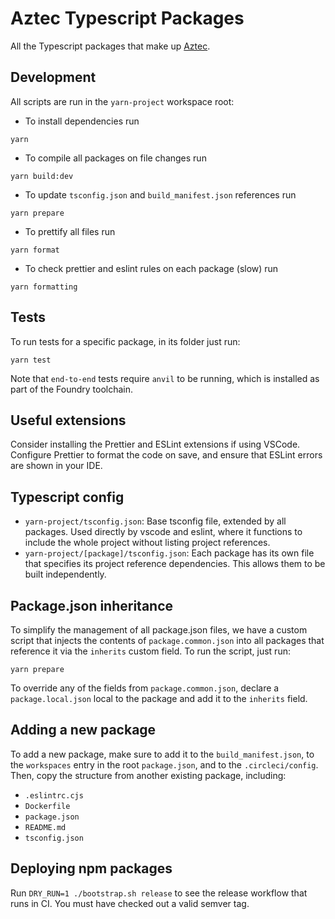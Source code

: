 # Aztec Typescript Packages

All the Typescript packages that make up [Aztec](https://docs.aztec.network).

## Development

All scripts are run in the `yarn-project` workspace root:

- To install dependencies run

```
yarn
```

- To compile all packages on file changes run

```
yarn build:dev
```

- To update `tsconfig.json` and `build_manifest.json` references run

```
yarn prepare
```

- To prettify all files run

```
yarn format
```

- To check prettier and eslint rules on each package (slow) run

```
yarn formatting
```

## Tests

To run tests for a specific package, in its folder just run:

```
yarn test
```

Note that `end-to-end` tests require `anvil` to be running, which is installed as part of the Foundry toolchain.

## Useful extensions

Consider installing the Prettier and ESLint extensions if using VSCode. Configure Prettier to format the code on save, and ensure that ESLint errors are shown in your IDE.

## Typescript config

- `yarn-project/tsconfig.json`: Base tsconfig file, extended by all packages. Used directly by vscode and eslint, where it functions to include the whole project without listing project references.
- `yarn-project/[package]/tsconfig.json`: Each package has its own file that specifies its project reference dependencies. This allows them to be built independently.

## Package.json inheritance

To simplify the management of all package.json files, we have a custom script that injects the contents of `package.common.json` into all packages that reference it via the `inherits` custom field. To run the script, just run:

```
yarn prepare
```

To override any of the fields from `package.common.json`, declare a `package.local.json` local to the package and add it to the `inherits` field.

## Adding a new package

To add a new package, make sure to add it to the `build_manifest.json`, to the `workspaces` entry in the root `package.json`, and to the `.circleci/config`. Then, copy the structure from another existing package, including:

- `.eslintrc.cjs`
- `Dockerfile`
- `package.json`
- `README.md`
- `tsconfig.json`

## Deploying npm packages

Run `DRY_RUN=1 ./bootstrap.sh release` to see the release workflow that runs in CI. You must have checked out a valid semver tag.
